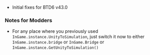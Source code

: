 - Initial fixes for BTD6 v43.0

### Notes for Modders

- For any place where you previously used `InGame.instance.UnityToSimulation`, just switch it now to either `InGame.instance.bridge` or `InGame.Bridge` or `InGame.instance.GetUnityToSimulation()`